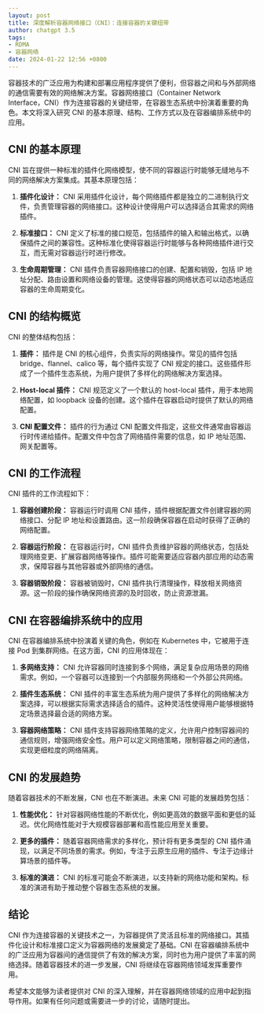 ```yaml
---
layout: post
title: 深度解析容器网络接口（CNI）：连接容器的关键纽带
author: chatgpt 3.5
tags:
- RDMA
- 容器网络
date: 2024-01-22 12:56 +0800
---
```

容器技术的广泛应用为构建和部署应用程序提供了便利，但容器之间和与外部网络的通信需要有效的网络解决方案。容器网络接口（Container Network Interface，CNI）作为连接容器的关键纽带，在容器生态系统中扮演着重要的角色。本文将深入研究 CNI 的基本原理、结构、工作方式以及在容器编排系统中的应用。

## CNI 的基本原理

CNI 旨在提供一种标准的插件化网络模型，使不同的容器运行时能够无缝地与不同的网络解决方案集成。其基本原理包括：

1. **插件化设计：** CNI 采用插件化设计，每个网络插件都是独立的二进制执行文件，负责管理容器的网络接口。这种设计使得用户可以选择适合其需求的网络插件。

2. **标准接口：** CNI 定义了标准的接口规范，包括插件的输入和输出格式，以确保插件之间的兼容性。这种标准化使得容器运行时能够与各种网络插件进行交互，而无需对容器运行时进行修改。

3. **生命周期管理：** CNI 插件负责容器网络接口的创建、配置和销毁，包括 IP 地址分配、路由设置和网络设备的管理。这使得容器的网络状态可以动态地适应容器的生命周期变化。

## CNI 的结构概览

CNI 的整体结构包括：

1. **插件：** 插件是 CNI 的核心组件，负责实际的网络操作。常见的插件包括 bridge、flannel、calico 等，每个插件实现了 CNI 规定的接口。这些插件形成了一个插件生态系统，为用户提供了多样化的网络解决方案选择。

2. **Host-local 插件：** CNI 规范定义了一个默认的 host-local 插件，用于本地网络配置，如 loopback 设备的创建。这个插件在容器启动时提供了默认的网络配置。

3. **CNI 配置文件：** 插件的行为通过 CNI 配置文件指定，这些文件通常由容器运行时传递给插件。配置文件中包含了网络插件需要的信息，如 IP 地址范围、网关配置等。

## CNI 的工作流程

CNI 插件的工作流程如下：

1. **容器创建阶段：** 容器运行时调用 CNI 插件，插件根据配置文件创建容器的网络接口、分配 IP 地址和设置路由。这一阶段确保容器在启动时获得了正确的网络配置。

2. **容器运行阶段：** 在容器运行时，CNI 插件负责维护容器的网络状态，包括处理网络变更、扩展容器网络等操作。插件可能需要适应容器内部应用的动态需求，保障容器与其他容器或外部网络的通信。

3. **容器销毁阶段：** 容器被销毁时，CNI 插件执行清理操作，释放相关网络资源。这一阶段的操作确保网络资源的及时回收，防止资源泄漏。

## CNI 在容器编排系统中的应用

CNI 在容器编排系统中扮演着关键的角色，例如在 Kubernetes 中，它被用于连接 Pod 到集群网络。在这方面，CNI 的应用体现在：

1. **多网络支持：** CNI 允许容器同时连接到多个网络，满足复杂应用场景的网络需求。例如，一个容器可以连接到一个内部服务网络和一个外部公共网络。

2. **插件生态系统：** CNI 插件的丰富生态系统为用户提供了多样化的网络解决方案选择，可以根据实际需求选择适合的插件。这种灵活性使得用户能够根据特定场景选择最合适的网络方案。

3. **容器网络策略：** CNI 插件支持容器网络策略的定义，允许用户控制容器间的通信规则，增强网络安全性。用户可以定义网络策略，限制容器之间的通信，实现更细粒度的网络隔离。

## CNI 的发展趋势

随着容器技术的不断发展，CNI 也在不断演进。未来 CNI 可能的发展趋势包括：

1. **性能优化：** 针对容器网络性能的不断优化，例如更高效的数据平面和更低的延迟。优化网络性能对于大规模容器部署和高性能应用至关重要。

2. **更多的插件：** 随着容器网络需求的多样化，预计将有更多类型的 CNI 插件涌现，以满足不同场景的需求。例如，专注于云原生应用的插件、专注于边缘计算场景的插件等。

3. **标准的演进：** CNI 的标准可能会不断演进，以支持新的网络功能和架构。标准的演进有助于推动整个容器生态系统的发展。

## 结论

CNI 作为连接容器的关键技术之一，为容器提供了灵活且标准的网络接口。其插件化设计和标准接口定义为容器网络的发展奠定了基础。CNI 在容器编排系统中的广泛应用为容器间的通信提供了有效的解决方案，同时也为用户提供了丰富的网络选择。随着容器技术的进一步发展，CNI 将继续在容器网络领域发挥重要作用。

希望本文能够为读者提供对 CNI 的深入理解，并在容器网络领域的应用中起到指导作用。如果有任何问题或需要进一步的讨论，请随时提出。
